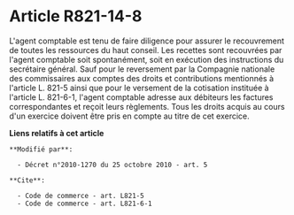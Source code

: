# Article R821-14-8

L'agent comptable est tenu de faire diligence pour assurer le recouvrement de toutes les ressources du haut conseil. Les
recettes sont recouvrées par l'agent comptable soit spontanément, soit en exécution des instructions du secrétaire général.
Sauf pour le reversement par la Compagnie nationale des commissaires aux comptes des droits et contributions mentionnés à
l'article L. 821-5 ainsi que pour le versement de la cotisation instituée à l'article L. 821-6-1, l'agent comptable adresse
aux débiteurs les factures correspondantes et reçoit leurs règlements. Tous les droits acquis au cours d'un exercice doivent
être pris en compte au titre de cet exercice.

**Liens relatifs à cet article**

	**Modifié par**:

	  - Décret n°2010-1270 du 25 octobre 2010 - art. 5

	**Cite**:

	  - Code de commerce - art. L821-5
	  - Code de commerce - art. L821-6-1

